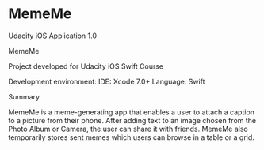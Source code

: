 # MemeMe
Udacity iOS Application 1.0

MemeMe

Project developed for Udacity iOS Swift Course

Development environment: 
IDE: Xcode 7.0+ 
Language: Swift

Summary

MemeMe is a meme-generating app that enables a user to attach a caption to a picture from their phone. After adding text to an image chosen from the Photo Album or Camera, the user can share it with friends. MemeMe also temporarily stores sent memes which users can browse in a table or a grid.

